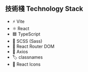 ## 技術棧 Technology Stack

- ⚡ Vite
- ⚛️ React
- 🟦 TypeScript
- 🎨 SCSS (Sass)
- 🚀 React Router DOM
- 📡 Axios
- 🏷️ classnames
- 🔗 React Icons

